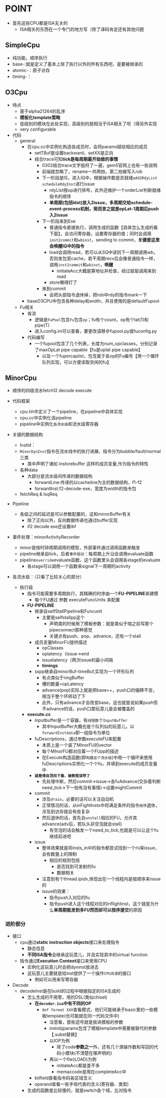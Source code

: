 # POINT

* 首先这些CPU都是ISA无关的
  * ISA相关的东西在一个专门的地方写（除了译码肯定还有其他问题
  
## SimpleCpu

* 纯功能，顺序执行
* base-:就是定义了基本上除了执行以外的所有东西吧，是要被继承的
* atomic-：原子访存
* timing-：

## O3Cpu

* 特点
  * 基于alpha21264的乱序
  * **模板化template策略**
  * 低级别的模块在此处实现，高级别的就相当于ISA相关了呗（得另外实现
  * very configurable
* 代码
  * general
    * 在cpu.cc中实例化构造各成员时，会将params赋给相应的成员
      * setTBuf是设置backward，setXX是正向
      * 结合trace可知**tick是每周期最开始做的事情**
        * 0302结合trace文字版捋了一遍，gem5官网上也有一些说明
        * 前端就忽略了，rename一共两拍，第二拍被写入rob
        * 下一阶段是IS，进入IQ中，根据操作数是否就绪`add2RdyList` `scheduleRdyInst`进行issue
          * rdyLIst按op进行排布，此外还维护一个orderList判断就绪指令的顺序
          * **单周期(包括ldst)放入2issue，多周期交给schedule-event-process机制，简而言之就是opLat-1周期后push入2issue**
        * 下一阶段来到Exe
          * 普通指令直接执行，调用生成的函数【具体怎么生成的看下面】，会访问寄存器，设置寄存器的值；同时会调用`inst2commit`和`wbinst`，sending to commit，**关键是这里会唤醒IQ中的指令**
          * load会调用read，若可以从SQ中读则下一周期调用wb，否则发包至cache，若干周期recv后会像普通指令一样，调用`inst2commit`和`wbinst`，**唤醒**
            * initiateAcc大概是算地址并检查，经过层层调用来到read
          * store懒得打了
        * 来到commit
          * 会把头部指令退休掉，把rob中rdy的指令mark一下
    * baseO3CPU中包含各种delay和width，并且使用的是defaultFupool
  * Fu相关
    * 省流
      * 逻辑是`FuPool`包含`Fu`包含`op`；fu有个count，op有个lat(1)和pipe(T)
      * 进入config.ini可以查看，要更改请移步fupool.py或fuconfig.py
    * 代码编写
      * 一个fupool包含了几个列表，长度为num_opclasses，分别记录了maxOpLat pipe capable【fu是oplat pipe capable】
        * 以及一个fupercaplist，包含属于各op的Fu编号【用一个循环队列实现，可以方便读取空闲的fu】

## MinorCpu

* 顺序的四级流水fetch12 decode execute
* 代码框架
  * cpu.hh中定义了一个pipeline，在pipeline中具体实现
  * cpu.cc中实例化该pipeline
  * pipeline中实例化`各流水级`和流水级寄存器
* 关键的数据结构
  * InstId：
  * `MinorDynInst`指令在流水线中的执行进展，指令分为bubble/fault/normal三类
    * 类中声明了诸如 instorebuffer 这样的成员变量,作为指令的特性
  * 各种data
    * 大部分是流水级间传递的数据结构
      * forwardLine:传递的以cacheline为主的数据结构，f1-f2
      * forwardInst:f2-decode-exe，宽度为width的指令包
  * fetchReq & lsqReq

* Pipeline
  * 各级之间的延迟是可以参数配置的，这和minorBuffer有关
    * 除了正向以外，反向数据传递也通过buffer实现
    * if2 decode exe还设置ibf
* 事件处理：minorActivityRecorder
  * minor是按时钟周期调用的模型，外部事件通过调用函数来触发
  * pipeline继承自tick，后者`事件驱动`：每周期上升沿会调用evaluate函数
  * pipeline`override`evaluate函数，这个函数里头会调用各stage的evaluate
    * 各stage可以调用一个函数来signal下一周期的activity
 
* 各流水级：（只看了比较关心的部分）
  * 执行级
    * 指令可能需要多周期执行，其精确的时序由一个**FU-PIPELINE**来建模
      * 每个FU通过 参数 executeFuncUnits 来配置
    * **FU-PIPELINE**
      * 继承自selfStallPipeline和Funcunit
        * 主要是selfstallpp这个
          * 声明类的时候用了模板参数：就是类似于咱之前写那个pipeconnect那种感觉
          * 关键点有push、pop、advance，还有一个stall
      * 成员变量MinorFU提供描述
        * opClasses
        * oplatency（issue->end
        * issuelatency（两次issue的最小间隔
        * **timings**
      * sspp继承自minorBuf-timeBuf,实现为一个环形队列
        * 有点类似于ringBuffer
        * 槽的数量=opLatency
        * advance(pop)实际上就是把base++，push口的偏移不变，相当于整个环转动了下
        * 此外，只有advance才会改变base，这也就是说如果push但不advance的话，push口那玩意儿是会被覆盖的 
    * **execute.cc**
      * inputbuffer是一个容器，有`线程数`个`InputBuffer`
        * 其中InputBuffer大概也是个队列似的玩意儿，以`forwardInstdata`即一组指令为单位
      * fuDescriptions，通过参数executeFU来配置
        * 本质上是一个装了MInorFU的vector
        * 每个MInorFU都对应着一个FUpp的描述
        * 在Execute构造函数(即`构建这个流水级`)中用一个循环来使用fuDescriptions实例化一个个fu，并填到execute的成员变量中
      * **`就是得自顶向下看，被教程误导了`**
        * 先处理中断，然后commit->issue->各fuAdvance(交杂着判断need_tick->下一拍有没有事情)->设置mightCommit
      * commit
        * 涉及`drain`，必要的话可以关注自动机
        * 正常情况的话，从inFightInsts中将满足条件的指令`按序`退休，涉及到访存就会有些复杂
        * 然后退休的话，首先会`unstall`相应的FU，允许其advance(adv后，若队头非空泡就会stall)
          * 有空泡的话会触发一个need_to_tick,也就是可以让这个fu继续前进吧
      * issue
        * 整体效果就是将insts_in中的指令都尝试找到一个`FU`来issue，会有数量上的限制
          * 相应的规则包括
            * 是否找到可发射的fu
            * 数据相关
        * 注意到有个thread.ipidx,体现出在一个线程内是按顺序来issue的
        * issue的效果：
          * 指令push入对应的fu
          * 指令push进入这个线程对应的inflightinst，这个就是为什么**单周期能发到多FU然而却可以按序提交**的原因

### 进阶部分

* 接口
  * cpu通过**static instruction objects**接口来处理指令
    * 静态信息
    * **不同ISA指令**会继承这玩意儿，并且实现其中的virtual function
  * 指令通过**Execution Context**接口来使用CPU
    * 实例化这玩意儿时会把dyninst放进去
    * 这玩意儿主要就是给inst提供了一个操作`CPU资源`的接口
      * 例如可以用来写寄存器
* Decode
  * decodeInst是在build的过程中根据指定的ISA生成的
    * 怎么生成的不用管，用的DSL(类似chisel)
      * **在`decoder.isa`中有不同的OP**
        * `def format XXX`查看模式，他们可能继承于basic里的一些模板template(也可能就在同一代码文件中)
          * 注意看，那些逗号就是放进模板的参数
          * instobjparams包含了模板template中需要被替代的参数【.subst替换】
          * 以IOP为例
            * 除了code**参数之一**外，还有几个源操作数和写回的代码小模块(不清楚在哪声明的)
          * 再以一个flw(LOAD)为例
            * initiateAcc都是差不多
            * memaccode是用在completeAcc中
      * bitfield查看指令码各区域含义
      * operand查看一些字母代表的含义(寄存器、类型)
    * 生成的函数是比较傻的，就是switch各个域，比对指令
